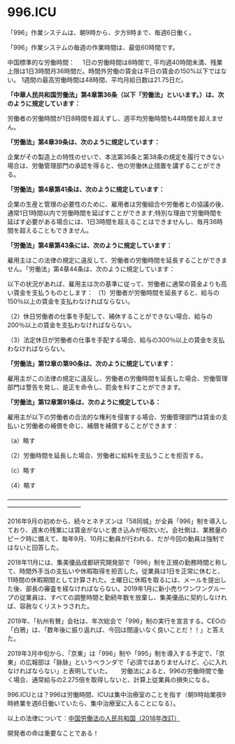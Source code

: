 996.ICU
===

「996」作業システムは、朝9時から、夕方9時まで、毎週6日働く。

「996」作業システムの毎週の作業時間は、最低60時間です。

中国標準的な労働時間：
　1日の労働時間は8時間で, 平均週40時間未満、残業上限は1日3時間月36時間だ。時間外労働の賃金は平日の賃金の150%以下ではない。 1週間の最高労働時間は48時間、平均月給日数は21.75日だ。

**「中華人民共和国労働法」第4章第36条（以下「労働法」といいます。）は、次のように規定しています：**

労働者の労働時間が1日8時間を超えずし、週平均労働時間も44時間を超えません。

**「労働法」第4章39条は、次のように規定しています：**

企業がその製造上の特性のせいで、本法第36条と第38条の規定を履行できない場合は、労働管理部門の承認を得ると、他の労働休止措置を講ずることができる。

**「労働法」第4章第41条は、次のように規定しています：**

企業の生産と管理の必要性のために、雇用者は労働組合や労働者との協議の後、通常1日1時間以内で労働時間を延ばすことができます;特別な理由で労働時間を延ばす必要がある場合には、1日3時間を超えることはできませんし、毎月36時間を超えることもできません。

**「労働法」第4章第43条には、次のように規定しています：**

雇用主はこの法律の規定に違反して、労働者の労働時間を延長することができません。「労働法」第4章44条は、次のように規定しています：

以下の状況があれば、雇用主は次の基準に従って、労働者に通常の賃金よりも高い賃金を支払うものとします：
（1）労働者が労働時間を延長すると、給与の150％以上の賃金を支払わなければならない。

（2）休日労働者の仕事を手配して、補休することができない場合、給与の200％以上の賃金を支払わなければならない。

（3）法定休日が労働者の仕事を手配する場合、給与の300％以上の賃金を支払わなければならない。

**「労働法」第12章の第90条は、次のように規定しています：**

雇用主がこの法律の規定に違反し、労働者の労働時間を延長した場合、労働管理部門は警告を発し、是正を命令し、罰金を科すことができます。

**「労働法」第12章第91条は、次のように規定している：**

雇用主が以下の労働者の合法的な権利を侵害する場合、労働管理部門は賃金の支払いと労働者の補償を命じ、補償を補償することができます：

（a）略す

（2）労働時間を延長した場合、労働者に給料を支払うことを拒否する。

（c）略す

（4）略す

————————————————————————————————————————————————

2016年9月の初めから、続々とネチズンは「58同城」が全員「996」制を導入しており、週末の残業には賃金がないと書き込みが相次いだ。会社側は、業務量のピーク時に備えて、毎年9月、10月に動員が行われる、だが今回の動員は強制ではないと回答した。

2018年11月には、集美優品成都研究開発部で「996」制を正規の勤務時間と称して、時間外手当の支払いや休暇取得を拒否した。従業員は1日を正常に休むと、11時間の休暇期間として計算された。土曜日に休暇を取るには、メールを提出した後、部長の審査を経なければならない。2019年1月に新小売りワンワングループの従業員は、すべての調整時間と勤続年数を放棄し、集美優品に契約しなければ、容赦なくリストラされた。

2019年、「杭州有賛」会社は、年次総会で「996」制の実行を宣言する。CEOの「白鴉」は、「数年後に振り返れば、今回は間違いなく良いことだ！！」と答えた。

2019年3月中旬から、「京東」は「996」制や「995」制を導入する予定で、「京東」の広報部は「脉脉」というベランダで「必須ではありませんけど、心に入れなければならない」と表明していた。
　
労働法によると、996の労働時間で働く場合、通常給与の2.275倍を取得しないと、計算上従業員の損失になる。

996.ICUとは？996は労働時間、ICUは集中治療室のことを指す（朝9時始業夜9時終業を週6日働いていたら、集中治療室に入ることになる）。

以上の法律について：[中国労働法の人民共和国（2018年改訂）](http://www.npc.gov.cn/npc/xinwen/2019-01/07/content_2070261.htm)

開発者の命は重要なことである！
